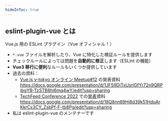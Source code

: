```yaml
---
hideInToc: true
---
```


## eslint-plugin-vue とは

Vue.js 用の ESLint プラグイン（Vue オフィシャル！）

- `*.vue` ファイルを解析したり、Vue に特化した検証ルールを提供します
- チェックルールによっては問題を**自動的に修正**します（ESLint の機能）
- **Vue3 移行に便利**なルールもいくつか提供しています
- 過去の資料：
  - [Vue.js v-tokyo オンライン Meetup#12](https://vuejs-meetup.connpass.com/event/195236/) の発表資料
    https://docs.google.com/presentation/d/1JFS9DiTxUsrlGfYr72n9QRPibgYB-TzSTB8hi6mq4wY/edit?usp=sharing
  - [TechFeed Conference 2022](https://techfeed.io/events/techfeed-conference-2022) での[発表](https://techfeed.io/entries/629ef550a192e46aa36a7760)資料
    https://docs.google.com/presentation/d/18Q8nn69Hi8d39k51HduArKkrCx3CY_ZsbPf-F-tb8Pg/edit?usp=sharing
- 私は eslint-plugin-vue のメンテナーです
